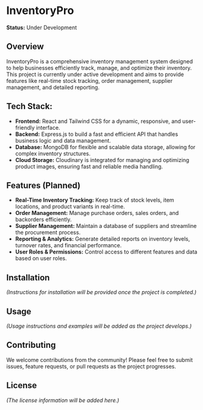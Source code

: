# InventoryPro

**Status:** Under Development

## Overview

InventoryPro is a comprehensive inventory management system designed to help businesses efficiently track, manage, and optimize their inventory. This project is currently under active development and aims to provide features like real-time stock tracking, order management, supplier management, and detailed reporting. 

## Tech Stack:

- **Frontend:** React and Tailwind CSS for a dynamic, responsive, and user-friendly interface.
- **Backend:** Express.js to build a fast and efficient API that handles business logic and data management.
- **Database:** MongoDB for flexible and scalable data storage, allowing for complex inventory structures.
- **Cloud Storage:** Cloudinary is integrated for managing and optimizing product images, ensuring fast and reliable media handling.

## Features (Planned)

- **Real-Time Inventory Tracking:** Keep track of stock levels, item locations, and product variants in real-time.
- **Order Management:** Manage purchase orders, sales orders, and backorders efficiently.
- **Supplier Management:** Maintain a database of suppliers and streamline the procurement process.
- **Reporting & Analytics:** Generate detailed reports on inventory levels, turnover rates, and financial performance.
- **User Roles & Permissions:** Control access to different features and data based on user roles.

## Installation

*(Instructions for installation will be provided once the project is completed.)*

## Usage

*(Usage instructions and examples will be added as the project develops.)*

## Contributing

We welcome contributions from the community! Please feel free to submit issues, feature requests, or pull requests as the project progresses.

## License

*(The license information will be added here.)*
